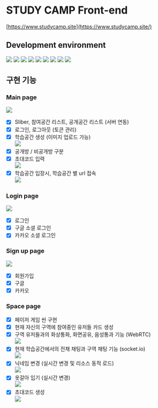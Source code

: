 # STUDY CAMP Front-end

[https://www.studycamp.site](https://www.studycamp.site/)

## Development environment

<div align=left>
<img src="https://img.shields.io/badge/phaser-ccc?style=for-the-badge&logo=&logoColor=white">
<img src="https://img.shields.io/badge/vite-646CFF?style=for-the-badge&logo=vite&logoColor=white">
<img src="https://img.shields.io/badge/react-61dafb?style=for-the-badge&logo=react&logoColor=white">  
<img src="https://img.shields.io/badge/bootstrap-7952B3?style=for-the-badge&logo=bootstrap&logoColor=white">
<img src="https://img.shields.io/badge/css3-1572B6?style=for-the-badge&logo=css3&logoColor=white">
<img src="https://img.shields.io/badge/html5-E34F26?style=for-the-badge&logo=html5&logoColor=white">   
<img src="https://img.shields.io/badge/javascript-F7DF1E?style=for-the-badge&logo=javascript&logoColor=white">
<img src="https://img.shields.io/badge/socket.io-010101?style=for-the-badge&logo=socketdotio&logoColor=white">
<img src="https://img.shields.io/badge/webrtc-333333?style=for-the-badge&logo=webrtc&logoColor=white">
</div>

## 구현 기능

### Main page

<img src="https://img1.daumcdn.net/thumb/R1280x0/?scode=mtistory2&fname=https%3A%2F%2Fblog.kakaocdn.net%2Fdn%2FbIAVBc%2FbtsI5PhyDoi%2FZs11RVBKX9XVvxfZBCgkC1%2Fimg.png"><br>

- [x] Sliber, 참여공간 리스트, 공개공간 리스트 (서버 연동)<br>
- [x] 로그인, 로그아웃 (토큰 관리)<br>
- [x] 학습공간 생성 (이미지 업로드 가능)<br>
      <img src="https://img1.daumcdn.net/thumb/R1280x0/?scode=mtistory2&fname=https%3A%2F%2Fblog.kakaocdn.net%2Fdn%2FbdP7Sx%2FbtsI7ffcyp3%2FeZsLlRcE72WCUlQW0pbpU0%2Fimg.png"><br>
- [x] 공개방 / 비공개방 구분<br>
- [x] 초대코드 입력<br>
      <img src="https://img1.daumcdn.net/thumb/R1280x0/?scode=mtistory2&fname=https%3A%2F%2Fblog.kakaocdn.net%2Fdn%2FcAWBA7%2FbtsI7LLoy2d%2FwPa2xMKa21PiQo77JoxRuk%2Fimg.png"><br>
- [x] 학습공간 입장시, 학습공간 별 url 접속<br>
      <img src="https://img1.daumcdn.net/thumb/R1280x0/?scode=mtistory2&fname=https%3A%2F%2Fblog.kakaocdn.net%2Fdn%2FolbHW%2FbtsI780BWxg%2F6ZnC3HlMAS3fukEhNqsodk%2Fimg.png"><br>

### Login page

<img src="https://img1.daumcdn.net/thumb/R1280x0/?scode=mtistory2&fname=https%3A%2F%2Fblog.kakaocdn.net%2Fdn%2FELgVc%2FbtsI6VVyT7W%2FdQUx0cazCkyWkeAWUGJPpK%2Fimg.png"><br>

- [x] 로그인
- [x] 구글 소셜 로그인
- [x] 카카오 소셜 로그인

### Sign up page

<img src="https://img1.daumcdn.net/thumb/R1280x0/?scode=mtistory2&fname=https%3A%2F%2Fblog.kakaocdn.net%2Fdn%2FbholYf%2FbtsI6w23VEP%2FKmk3ghVf06vFiH19uEBQjk%2Fimg.png"><br>

- [x] 회원가입
- [x] 구글
- [x] 카카오

### Space page

- [x] 페이저 게임 씬 구현<br>
- [x] 현재 자신의 구역에 참여중인 유저들 카드 생성<br>
- [x] 구역 유저들과의 화상통화, 화면공유, 음성통과 기능 (WebRTC)<br>
      <img src="https://blog.kakaocdn.net/dn/mh3ek/btsI6hd2HTi/TNJTh7eOBmtA7T2rYqyVj0/img.gif"><br>
- [x] 현재 학습공간에서의 전채 채팅과 구역 채팅 기능 (socket.io)<br>
      <img src="https://img1.daumcdn.net/thumb/R1280x0/?scode=mtistory2&fname=https%3A%2F%2Fblog.kakaocdn.net%2Fdn%2FC4wcR%2FbtsI7NbjZMa%2FYc50t4bCKMo5GV5gAqoJk1%2Fimg.png"><br>
- [x] 닉네임 변경 (실시간 변경 및 리소스 동적 로드)<br>
      <img src="https://img1.daumcdn.net/thumb/R1280x0/?scode=mtistory2&fname=https%3A%2F%2Fblog.kakaocdn.net%2Fdn%2Fl7CN5%2FbtsI7O2qnd5%2FUq27yQkb7JnTXsEnKnlZi1%2Fimg.png"><br>
- [x] 옷갈아 입기 (실시간 변경)<br>
      <img src="https://blog.kakaocdn.net/dn/bvmv2T/btsI7VmMByF/RYzOXqhNqaqOw7WFtZat4K/img.gif"><br>
- [x] 초대코드 생성<br>
      <img src="https://img1.daumcdn.net/thumb/R1280x0/?scode=mtistory2&fname=https%3A%2F%2Fblog.kakaocdn.net%2Fdn%2FQ2bhx%2FbtsI7qgluQ6%2FJHImIlcJPuxWTRcyOVkOJ1%2Fimg.png"><br>
